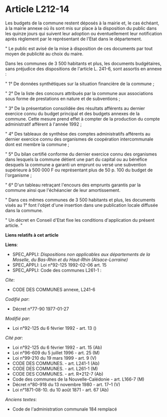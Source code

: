 # Article L212-14

Les budgets de la commune restent déposés à la mairie et, le cas échéant, à la mairie annexe où ils sont mis sur place à la
disposition du public dans les quinze jours qui suivent leur adoption ou éventuellement leur notification après règlement par
le représentant de l'Etat dans le département.

" Le public est avisé de la mise à disposition de ces documents par tout moyen de publicité au choix du maire.

Dans les communes de 3 500 habitants et plus, les documents budgétaires, sans préjudice des dispositions de l'article L.
241-6, sont assortis en annexe :

" 1° De données synthétiques sur la situation financière de la commune ;

" 2° De la liste des concours attribués par la commune aux associations sous forme de prestations en nature et de
subventions ;

" 3° De la présentation consolidée des résultats afférents au dernier exercice connu du budget principal et des budgets
annexes de la commune. Cette mesure prend effet à compter de la production du compte administratif afférent à l'année 1992 ;

" 4° Des tableaux de synthèse des comptes administratifs afférents au dernier exercice connu des organismes de coopération
intercommunale dont est membre la commune ;

" 5° Du bilan certifié conforme du dernier exercice connu des organismes dans lesquels la commune détient une part du capital
ou au bénéfice desquels la commune a garanti un emprunt ou versé une subvention supérieure à 500 000 F ou représentant plus
de 50 p. 100 du budget de l'organisme ;

" 6° D'un tableau retraçant l'encours des emprunts garantis par la commune ainsi que l'échéancier de leur amortissement.

" Dans ces mêmes communes de 3 500 habitants et plus, les documents visés au 1° font l'objet d'une insertion dans une
publication locale diffusée dans la commune.

" Un décret en Conseil d'Etat fixe les conditions d'application du présent article. "

**Liens relatifs à cet article**

**Liens**:

  - SPEC_APPLI: *Dispositions non applicables aux départements de la Moselle, du Bas-Rhin et du Haut-Rhin (Alsace-Lorraine)*
  - SPEC_APPLI: Loi n°92-125 1992-02-06 art. 15
  - SPEC_APPLI: Code des communes L261-1 :

_Cite_:

  - CODE DES COMMUNES annexe, L241-6

_Codifié par_:

  - Décret n°77-90 1977-01-27

_Modifié par_:

  - Loi n°92-125 du 6 février 1992 - art. 13 ()

_Cité par_:

  - Loi n°92-125 du 6 février 1992 - art. 15 (Ab)
  - Loi n°96-609 du 5 juillet 1996 - art. 25 (M)
  - Loi n°99-210 du 19 mars 1999 - art. 9 (V)
  - CODE DES COMMUNES. - art. L241-1 (Ab)
  - CODE DES COMMUNES. - art. L261-1 (M)
  - CODE DES COMMUNES. - art. R*212-7 (Ab)
  - Code des communes de la Nouvelle-Calédonie - art. L166-7 (M)
  - Décret n°80-918 du 13 novembre 1980 - art. 17–1 (V)
  - Loi n°1871-08-10. du 10 août 1871 - art. 67 (Ab)

_Anciens textes_:

  - Code de l'administration communale 184 remplacé
